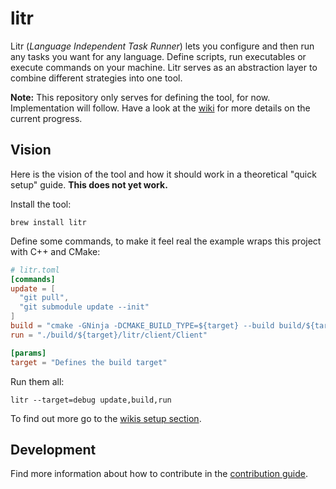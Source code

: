 # litr

Litr (_Language Independent Task Runner_) lets you configure and then run any tasks you want for any language. Define scripts, run executables or execute commands on your machine. Litr serves as an abstraction layer to combine different strategies into one tool.

**Note:** This repository only serves for defining the tool, for now. Implementation will follow. Have a look at the [wiki](https://github.com/krieselreihe/litr/wiki) for more details on the current progress.

## Vision

Here is the vision of the tool and how it should work in a theoretical "quick setup" guide. **This does not yet work.**

Install the tool:

```shell script
brew install litr
```

Define some commands, to make it feel real the example wraps this project with C++ and CMake:

```toml
# litr.toml
[commands]
update = [
  "git pull",
  "git submodule update --init"
]
build = "cmake -GNinja -DCMAKE_BUILD_TYPE=${target} --build build/${target}"
run = "./build/${target}/litr/client/Client"

[params]
target = "Defines the build target"
```

Run them all:

```shell script
litr --target=debug update,build,run
```

To find out more go to the [wikis setup section](https://github.com/krieselreihe/litr/wiki/Setup).

## Development

Find more information about how to contribute in the [contribution guide](CONTRIBUTING.md).
